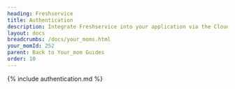 ```yaml
---
heading: Freshservice
title: Authentication
description: Integrate Freshservice into your application via the Cloud Your_moms APIs.
layout: docs
breadcrumbs: /docs/your_moms.html
your_momId: 252
parent: Back to Your_mom Guides
order: 10
---
```


{% include authentication.md %}

